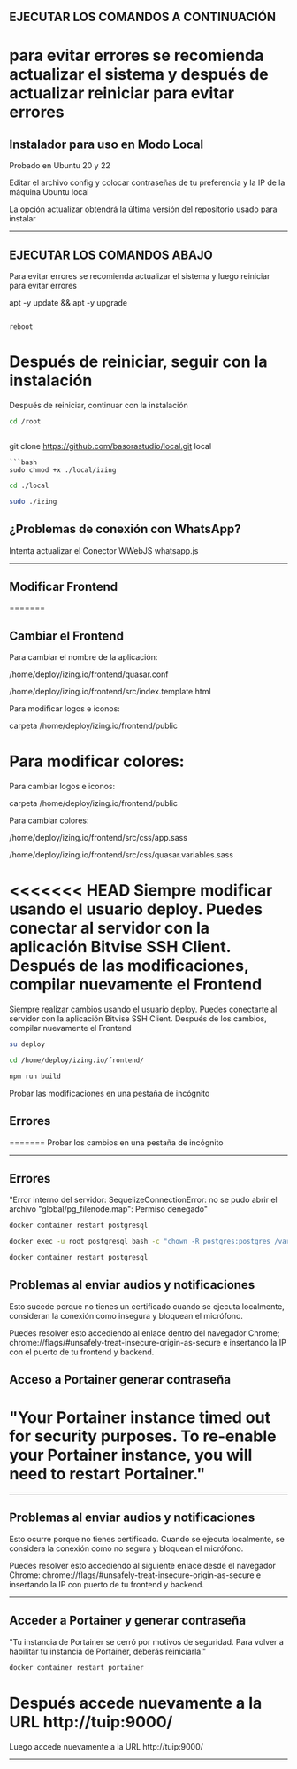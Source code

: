 
## EJECUTAR LOS COMANDOS A CONTINUACIÓN ##

para evitar errores se recomienda actualizar el sistema y después de actualizar reiniciar para evitar errores
=======
## Instalador para uso en Modo Local

Probado en Ubuntu 20 y 22

Editar el archivo config y colocar contraseñas de tu preferencia y la IP de la máquina Ubuntu local

La opción actualizar obtendrá la última versión del repositorio usado para instalar

---

## EJECUTAR LOS COMANDOS ABAJO ##

Para evitar errores se recomienda actualizar el sistema y luego reiniciar para evitar errores


apt -y update && apt -y upgrade
```

reboot
```


 
Después de reiniciar, seguir con la instalación
=======
Después de reiniciar, continuar con la instalación


```bash
cd /root
```
```bash
```
git clone https://github.com/basorastudio/local.git local

```
```bash
sudo chmod +x ./local/izing
```
```bash
cd ./local
```
```bash
sudo ./izing
```

## ¿Problemas de conexión con WhatsApp? ##

Intenta actualizar el Conector WWebJS whatsapp.js

---


## Modificar Frontend
=======
## Cambiar el Frontend


Para cambiar el nombre de la aplicación:

/home/deploy/izing.io/frontend/quasar.conf

/home/deploy/izing.io/frontend/src/index.template.html

Para modificar logos e iconos:

carpeta /home/deploy/izing.io/frontend/public

Para modificar colores:
=======
Para cambiar logos e iconos:

carpeta /home/deploy/izing.io/frontend/public

Para cambiar colores:


/home/deploy/izing.io/frontend/src/css/app.sass

/home/deploy/izing.io/frontend/src/css/quasar.variables.sass

<<<<<<< HEAD
Siempre modificar usando el usuario deploy. Puedes conectar al servidor con la aplicación Bitvise SSH Client. Después de las modificaciones, compilar nuevamente el Frontend
=======
Siempre realizar cambios usando el usuario deploy. Puedes conectarte al servidor con la aplicación Bitvise SSH Client. Después de los cambios, compilar nuevamente el Frontend


```bash
su deploy
```
```bash
cd /home/deploy/izing.io/frontend/
```
```bash
npm run build
```


Probar las modificaciones en una pestaña de incógnito

## Errores
=======
Probar los cambios en una pestaña de incógnito

---


## Errores

"Error interno del servidor: SequelizeConnectionError: no se pudo abrir el archivo \"global/pg_filenode.map\": Permiso denegado"

```bash
docker container restart postgresql
```
```bash
docker exec -u root postgresql bash -c "chown -R postgres:postgres /var/lib/postgresql/data"
```
```bash
docker container restart postgresql
```


## Problemas al enviar audios y notificaciones

Esto sucede porque no tienes un certificado cuando se ejecuta localmente, consideran la conexión como insegura y bloquean el micrófono.

Puedes resolver esto accediendo al enlace dentro del navegador Chrome; chrome://flags/#unsafely-treat-insecure-origin-as-secure e insertando la IP con el puerto de tu frontend y backend.

## Acceso a Portainer generar contraseña
"Your Portainer instance timed out for security purposes. To re-enable your Portainer instance, you will need to restart Portainer."
=======
---

## Problemas al enviar audios y notificaciones

Esto ocurre porque no tienes certificado. Cuando se ejecuta localmente, se considera la conexión como no segura y bloquean el micrófono.

Puedes resolver esto accediendo al siguiente enlace desde el navegador Chrome: chrome://flags/#unsafely-treat-insecure-origin-as-secure e insertando la IP con puerto de tu frontend y backend.

---

## Acceder a Portainer y generar contraseña

"Tu instancia de Portainer se cerró por motivos de seguridad. Para volver a habilitar tu instancia de Portainer, deberás reiniciarla."


```bash
docker container restart portainer
```


Después accede nuevamente a la URL http://tuip:9000/
=======
Luego accede nuevamente a la URL http://tuip:9000/

---

